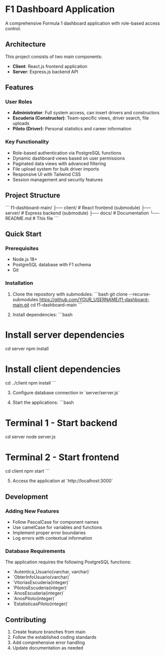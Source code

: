 # F1 Dashboard Application

A comprehensive Formula 1 dashboard application with role-based access control.

## Architecture

This project consists of two main components:
- **Client**: React.js frontend application
- **Server**: Express.js backend API

## Features

### User Roles
- **Administrator**: Full system access, can insert drivers and constructors
- **Escuderia (Constructor)**: Team-specific views, driver search, file uploads
- **Piloto (Driver)**: Personal statistics and career information

### Key Functionality
- Role-based authentication via PostgreSQL functions
- Dynamic dashboard views based on user permissions
- Paginated data views with advanced filtering
- File upload system for bulk driver imports
- Responsive UI with Tailwind CSS
- Session management and security features

## Project Structure

\`\`\`
f1-dashboard-main/
├── client/          # React frontend (submodule)
├── server/          # Express backend (submodule)
├── docs/           # Documentation
└── README.md       # This file
\`\`\`

## Quick Start

### Prerequisites
- Node.js 18+
- PostgreSQL database with F1 schema
- Git

### Installation

1. Clone the repository with submodules:
\`\`\`bash
git clone --recurse-submodules https://github.com/YOUR_USERNAME/f1-dashboard-main.git
cd f1-dashboard-main
\`\`\`

2. Install dependencies:
\`\`\`bash
# Install server dependencies
cd server
npm install

# Install client dependencies
cd ../client
npm install
\`\`\`

3. Configure database connection in \`server/server.js\`

4. Start the applications:
\`\`\`bash
# Terminal 1 - Start backend
cd server
node server.js

# Terminal 2 - Start frontend
cd client
npm start
\`\`\`

5. Access the application at \`http://localhost:3000\`

## Development

### Adding New Features
- Follow PascalCase for component names
- Use camelCase for variables and functions
- Implement proper error boundaries
- Log errors with contextual information

### Database Requirements
The application requires the following PostgreSQL functions:
- \`Autentica_Usuario(varchar, varchar)\`
- \`ObterInfoUsuario(varchar)\`
- \`VitoriasEscuderia(integer)\`
- \`PilotosEscuderia(integer)\`
- \`AnosEscuderia(integer)\`
- \`AnosPiloto(integer)\`
- \`EstatisticasPiloto(integer)\`

## Contributing

1. Create feature branches from main
2. Follow the established coding standards
3. Add comprehensive error handling
4. Update documentation as needed